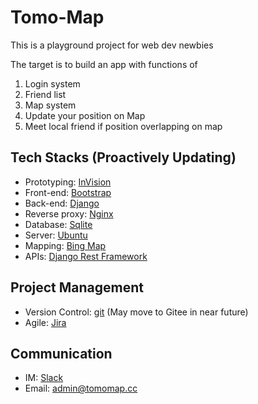 # Tomo-Map

This is a playground project for web dev newbies

The target is to build an app with functions of
1. Login system
2. Friend list
3. Map system
4. Update your position on Map
5. Meet local friend if position overlapping on map

## Tech Stacks (Proactively Updating)
- Prototyping: [InVision](https://www.invisionapp.com/)
- Front-end: [Bootstrap](https://getbootstrap.com/)
- Back-end: [Django](https://www.djangoproject.com/)
- Reverse proxy: [Nginx](https://www.nginx.com/)
- Database: [Sqlite](https://www.sqlite.org/index.html)
- Server: [Ubuntu](https://ubuntu.com/)
- Mapping: [Bing Map](https://www.microsoft.com/en-us/maps/choose-your-bing-maps-api)
- APIs: [Django Rest Framework](https://www.django-rest-framework.org/)
## Project Management
- Version Control: [git](https://git-scm.com/) (May move to Gitee in near future)
- Agile: [Jira](https://tomomap.atlassian.net/jira/software/projects/TM/boards/1)
## Communication
- IM: [Slack](tomomap.slack.com)
- Email: [admin@tomomap.cc](mailto:admin@tomomap.cc)
